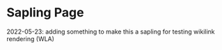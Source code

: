 # Sapling Page

2022-05-23: adding something to make this a sapling for testing wikilink rendering (WLA)

